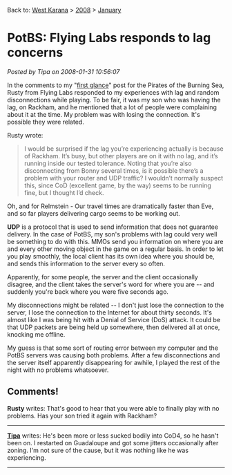 Back to: [West Karana](/posts/westkarana.md) > [2008](/posts/2008/westkarana.md) > [January](./westkarana.md)
# PotBS: Flying Labs responds to lag concerns

*Posted by Tipa on 2008-01-31 10:56:07*

In the comments to my "[first glance](../../../index.php/2008/01/30/a-glance-at-pirates-of-the-burning-sea/)" post for the Pirates of the Burning Sea, Rusty from Flying Labs responded to my experiences with lag and random disconnections while playing. To be fair, it was my son who was having the lag, on Rackham, and he mentioned that a lot of people were complaining about it at the time. My problem was with losing the connection. It's possible they were related.

Rusty wrote:


> I would be surprised if the lag you’re experiencing actually is because of Rackham. It’s busy, but other players are on it with no lag, and it’s running inside our tested tolerance. Noting that you’re also disconnecting from Bonny several times, is it possible there’s a problem with your router and UDP traffic? I wouldn’t normally suspect this, since CoD (excellent game, by the way) seems to be running fine, but I thought I’d check.

Oh, and for Relmstein - Our travel times are dramatically faster than Eve, and so far players delivering cargo seems to be working out.



**UDP** is a protocol that is used to send information that does not guarantee delivery. In the case of PotBS, my son's problems with lag could very well be something to do with this. MMOs send you information on where you are and every other moving object in the game on a regular basis. In order to let you play smoothly, the local client has its own idea where you should be, and sends this information to the server every so often.

Apparently, for some people, the server and the client occasionally disagree, and the client takes the server's word for where you are -- and suddenly you're back where you were five seconds ago.

My disconnections might be related -- I don't just lose the connection to the server, I lose the connection to the Internet for about thirty seconds. It's almost like I was being hit with a Denial of Service (DoS) attack. It could be that UDP packets are being held up somewhere, then delivered all at once, knocking me offline.

My guess is that some sort of routing error between my computer and the PotBS servers was causing both problems. After a few disconnections and the server itself apparently disappearing for awhile, I played the rest of the night with no problems whatsoever.

## Comments!

**Rusty** writes: That's good to hear that you were able to finally play with no problems. Has your son tried it again with Rackham?

---

**[Tipa](https://chasingdings.com)** writes: He's been more or less sucked bodily into CoD4, so he hasn't been on. I restarted on Guadaloupe and got some jitters occasionally after zoning. I'm not sure of the cause, but it was nothing like he was experiencing.

---

